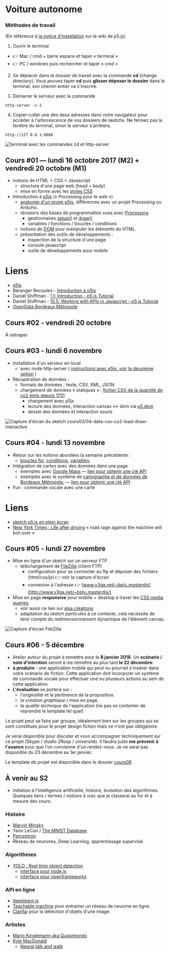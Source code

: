 Voiture autonome
===============================================

### Méthodes de travail

(En référence à [la notice d'installation](https://github.com/processing/p5.js/wiki/Local-server) sur le wiki de p5.js)

1. Ouvrir le terminal
 - :point_right: Mac /  cmd + barre espace et taper « terminal »
 - :point_right: PC /  windows puis rechercher et taper « cmd »

2. Se déplacer dans le dossier de travail avec la commande **cd** (change directory). Vous pouvez taper **cd** puis **glisser déposer le dossier** dans le terminal, son chemin entier va s'inscrire. 

3. Démarrer le serveur avec la commande 
```
http-server -c-1
```

4. Copier-coller une des deux adresses dans votre navigateur pour accéder à l'arborescence de vos dossiers de sketchs. Ne fermez pas la fenêtre du terminal, sinon le serveur s'arrêtera.
```
http://127.0.0.1:8080
```

![terminal avec les commandes cd et http-server](cours03/img/terminal.png)


## Cours #01 — lundi 16 octobre 2017 (M2) + vendredi 20 octobre (M1)

* notions de HTML + CSS + Javascript
  * structure d'une page web (head + body)
  * mise en forme avec les [styles CSS](https://www.w3schools.com/html/html_css.asp)
* Introduction à [p5js](https://p5js.org/) (« Processing pour le web »)
  * [anatomie d'un projet p5js](https://p5js.org/get-started/), différences avec un projet Processing ou Arduino.
  * révisions des bases de programmation vues avec [Processing](https://processing.org/)
     * gestionnaires [setup()](https://p5js.org/reference/#/p5/setup) et [draw()](https://p5js.org/reference/#/p5/draw)
     * variables / fonctions / boucles / conditions
  * notions de [DOM](https://fr.wikipedia.org/wiki/Document_Object_Model) pour manipuler les éléments du HTML.
  * présentation des outils de développements : 
    * inspection de la structure d'une page
    * console javascript
    * outils de développements pour mobile

# Liens
* [p5js](https://p5js.org/)
* Béranger Recoules - [Introduction à p5js](https://b2renger.github.io/Introduction_p5js/)
* Daniel Shiffman - [1.1: Introduction - p5.js Tutorial](https://www.youtube.com/watch?v=8j0UDiN7my4)
* Daniel Shiffman - [10.5: Working with APIs in Javascript - p5.js Tutorial](https://www.youtube.com/watch?v=ecT42O6I_WI)
* [OpenData Bordeaux Métropole](https://data.bordeaux-metropole.fr/)

## Cours #02 - vendredi 20 octobre
À rattraper

## Cours #03 - lundi 6 novembre
* Installation d'un serveur en local 
  * avec node http-server ( [instructions avec p5js, voir la deuxième option](https://github.com/processing/p5.js/wiki/Local-server) )
* Récupération de données : 
  * formats de données : texte, CSV, XML, JSON
  * chargement de données « statiques » : [fichier CSV de la quantité de co2 émis depuis 1751](https://datahub.io/core/co2-fossil-global)
    * chargement avec p5js
    * lecture des données, interaction canvas <-> dom via [p5.dom](https://p5js.org/reference/#/libraries/p5.dom)
    * dessin des données et interaction souris
    
![Capture d'écran du sketch cours03/04-data-csv-co2-load-draw-interactive](cours03/04-data-csv-co2-load-draw-interactive/img/04-data-csv-co2-load-draw-interactive_capture.jpg)

## Cours #04 - lundi 13 novembre
* Retour sur les notions abordées la semaine précédente : 
  * [boucles for](https://www.youtube.com/watch?v=cnRD9o6odjk), [conditions](https://www.youtube.com/watch?v=r2S7j54I68c), [variables](https://www.youtube.com/watch?v=Bn_B3T_Vbxs).
* Intégration de cartes avec des données dans une page 
  * exemples avec [Google Maps](https://developers.google.com/maps/?hl=fr) — [lien pour obtenir une clé API](https://developers.google.com/maps/documentation/javascript/get-api-key?hl=Fr)
  * exemples avec le système de [cartographie et de données de Bordeaux Métropole.](https://data.bordeaux-metropole.fr/apicub) — [lien pour obtenir une clé API](https://data.bordeaux-metropole.fr/key.php)
* Fun : commande vocale avec une carte 

# Liens
* [sketch p5.js en plein écran](http://gildasp.fr/exp/P5js-fullscreen/)
* [New York Times : Life after driving](https://www.nytimes.com/interactive/2017/11/08/magazine/tech-design-future-autonomous-car-20-percent-sex-death-liability.html) « road rage against the machine will boil over »

## Cours #05 - lundi 27 novembre
* Mise en ligne d'un sketch sur un serveur FTP
  * téléchargement de [FileZilla](https://filezilla-project.org/download.php?type=client) (client FTP)
    * configuration pour se connecter au ftp et déposer des fichiers (html/css/js) :point_right: voir la capture d'écran
    * connexion à l'adresse :point_right: [www.v3ga.net/~bplv_masterdis](http://www.v3ga.net/~bplv_masterdis/)
* Mise en page **responsive** pour mobile + desktop à traver les [CSS media queries](https://www.w3schools.com/css/css3_mediaqueries.asp).
  * voir aussi ce lien sur [alsa creations](https://www.alsacreations.com/article/lire/930-css3-media-queries.html)
  * adaptation du sketch *particules* à ce contexte, cela nécéssite de tenir compte du redimensionnement dynamique de l'élément canvas.
  
![Capture d'écran FileZilla](cours05/img/filezilla_ftp_config.png)

## Cours #06 - 5 décembre 
* Atelier autour du projet à remettre pour le **8 janvier 2018**. Un **scénario / note d'intention** seront à me remettre au plus tard **le 22 décembre**. 
 * **à produire** : une application mobile qui peut ou pourrait s'insérer dans votre scénario de fiction. Cette application doit incorporer un système de commande vocale pour effectuer une ou plusieurs actions au sein de cette application.    
 * **L'évaluation** se portera sur : 
   * *l'originalité* et la pertinence de la proposition.
   * *la création graphique* / mise en page. 
   * *la qualité technique* de l'application (ne pas se contenter de reprendre le template tel quel)

Le projet peut se faire par groupe, idéalement bien sur les groupes qui se sont constitués pour le projet design fiction mais ce n'est pas obligatoire. 

Je serai disponible pour discuter et vous accompagner techniquement sur ce projet (Skype / studio 2Roqs / université).
Il faudra juste **me prévenir à l'avance** pour que l'on convienne d'un rendez-vous. Je ne serai pas disponible du 23 décembre au 1er janvier.

Le template de projet est disponible dans le dossier [cours06](/cours06). 

## À venir au S2
* initiation à l'intelligence artificielle, histoire, évolution des algorithmes. Quelques liens / termes / notions à vrac que je classerai au fur et à mesure des cours.

### Histoire
* [Marvin Minsky](https://fr.wikipedia.org/wiki/Marvin_Minsky)
* Yann LeCun / [The MNIST Database](http://yann.lecun.com/exdb/mnist/) 
* [Perceptron](https://fr.wikipedia.org/wiki/Perceptron)
* Réseau de neurones, Deep Learning, apprentissage supervisé.

### Algorithmes
* [YOLO : Real time object detection](https://fr.wikipedia.org/wiki/Perceptron)
  * [interface pour node.js](https://github.com/moovel/node-yolo) 
  * [interface pour openframeworks](https://github.com/mrzl/ofxDarknet)

### API en ligne
* [deeplearn.js](https://deeplearnjs.org/)
* [Teachable machine](https://teachablemachine.withgoogle.com/) pour entrainer un réseau de neurone en ligne.
* [Clarifai](https://clarifai.com/) pour la détection d'objets d'une image. 

### Artistes
* [Mario Kinglemann aka Quasimondo](https://www.instagram.com/p/BbW1Xevjcye/?taken-by=quasimondo)
* [Kyle MacDonald](http://www.kylemcdonald.net/) 
  * [Neural talk and walk](https://vimeo.com/146492001)
